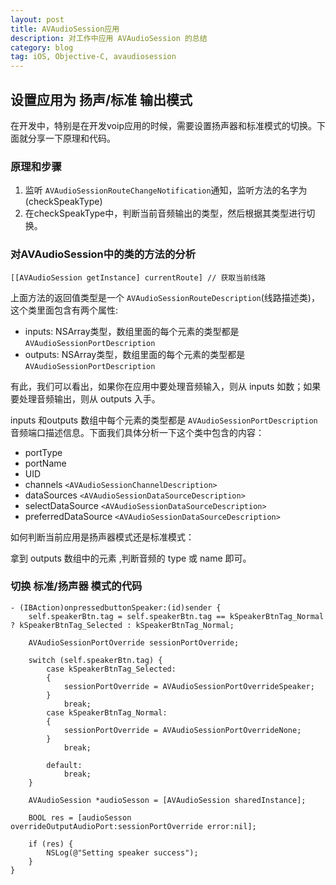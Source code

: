 ```yaml
---
layout: post
title: AVAudioSession应用
description: 对工作中应用 AVAudioSession 的总结
category: blog
tag: iOS, Objective-C, avaudiosession
---
```


## 设置应用为 扬声/标准 输出模式

在开发中，特别是在开发voip应用的时候，需要设置扬声器和标准模式的切换。下面就分享一下原理和代码。

### 原理和步骤

1. 监听 ``AVAudioSessionRouteChangeNotification``通知，监听方法的名字为 (checkSpeakType)
2. 在checkSpeakType中，判断当前音频输出的类型，然后根据其类型进行切换。
	
### 对AVAudioSession中的类的方法的分析

```
[[AVAudioSession getInstance] currentRoute] // 获取当前线路 
```
上面方法的返回值类型是一个 ``AVAudioSessionRouteDescription``(线路描述类)， 这个类里面包含有两个属性:  

 * inputs: NSArray类型，数组里面的每个元素的类型都是 ``AVAudioSessionPortDescription``
 * outputs: NSArray类型，数组里面的每个元素的类型都是 ``AVAudioSessionPortDescription``

有此，我们可以看出，如果你在应用中要处理音频输入，则从 inputs 如数；如果要处理音频输出，则从 outputs 入手。

inputs 和outputs 数组中每个元素的类型都是 ``AVAudioSessionPortDescription`` 音频端口描述信息。下面我们具体分析一下这个类中包含的内容：

* portType
* portName
* UID
* channels `<AVAudioSessionChannelDescription>`
* dataSources `<AVAudioSessionDataSourceDescription>`
* selectDataSource `<AVAudioSessionDataSourceDescription>`
* preferredDataSource `<AVAudioSessionDataSourceDescription>`

如何判断当前应用是扬声器模式还是标准模式：

拿到 outputs 数组中的元素 <AVAudioSessionPortDescription> ,判断音频的 type 或 name 即可。

### 切换 标准/扬声器 模式的代码

	- (IBAction)onpressedbuttonSpeaker:(id)sender {
	    self.speakerBtn.tag = self.speakerBtn.tag == kSpeakerBtnTag_Normal ? kSpeakerBtnTag_Selected : kSpeakerBtnTag_Normal;
	    
	    AVAudioSessionPortOverride sessionPortOverride;
	    
	    switch (self.speakerBtn.tag) {
	        case kSpeakerBtnTag_Selected:
	        {
	            sessionPortOverride = AVAudioSessionPortOverrideSpeaker;
	        }
	            break;
	        case kSpeakerBtnTag_Normal:
	        {
	            sessionPortOverride = AVAudioSessionPortOverrideNone;
	        }
	            break;
	            
	        default:
	            break;
	    }
	    
	    AVAudioSession *audioSesson = [AVAudioSession sharedInstance];
	    
	    BOOL res = [audioSesson overrideOutputAudioPort:sessionPortOverride error:nil];
	    
	    if (res) {
	        NSLog(@"Setting speaker success");
	    } 
	}
 




